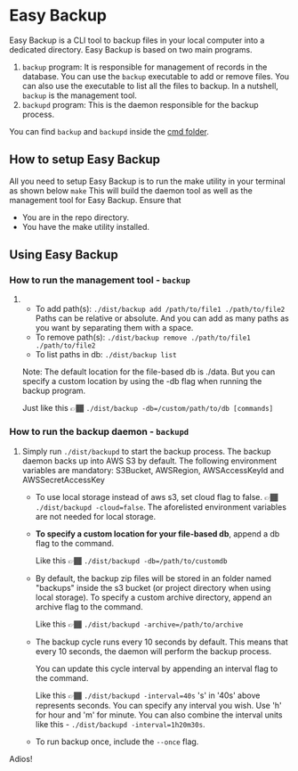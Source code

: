# Easy Backup
Easy Backup is a CLI tool to backup files in your local computer into a dedicated directory.
Easy Backup is based on two main programs.

 1. `backup` program: It is responsible for management of records in the database. You can use the `backup` executable to add or remove files. You can also use the executable to list all the files to backup. In a nutshell, `backup` is the management tool.
 2. `backupd` program: This is the daemon responsible for the backup process.

You can find `backup` and `backupd` inside the [cmd folder](https://github.com/tolopsy/easy-backup/tree/main/cmd).
 
 ## How to setup Easy Backup
 All you need to setup Easy Backup is to run the make utility in your terminal as shown below
 ``` make ```
 This will build the daemon tool as well as the management tool for Easy Backup.
 Ensure that 
 - You are in the repo directory.
 - You have the make utility installed.


## Using Easy Backup
 
 ### How to run the management tool - `backup`
 
1. - To add path(s): 
`./dist/backup add /path/to/file1 ./path/to/file2`
Paths can be relative or absolute. And you can add as many paths as you want by separating them with a space.
	- To remove path(s):
	`./dist/backup remove ./path/to/file1 ./path/to/file2`
	- To list paths in db:
	`./dist/backup list`

	Note: The default location for the file-based db is ./data. But you can specify a custom location by using the -db flag when running the backup program.

	Just like this 👉🏾
	`./dist/backup -db=/custom/path/to/db [commands]`


### How to run the backup daemon - `backupd`

1. Simply run `./dist/backupd` to start the backup process.
    The backup daemon backs up into AWS S3 by default.
    The following environment variables are mandatory: S3Bucket, AWSRegion, AWSAccessKeyId and AWSSecretAccessKey
	- To use local storage instead of aws s3, set cloud flag to false. 👉🏾 `./dist/backupd -cloud=false`. The aforelisted environment variables are not needed for local storage.

	- **To specify a custom location for your file-based db**, append a db flag to the command.
	
		Like this 👉🏾
	`./dist/backupd -db=/path/to/customdb`
	
	- By default, the backup zip files will be stored in an folder named "backups" inside the s3 bucket (or project directory when using local storage). To specify a custom archive directory, append an archive flag to the command.
	
		Like this 👉🏾
	`./dist/backupd -archive=/path/to/archive`
	
	- The backup cycle runs every 10 seconds by default. This means that every 10 seconds, the daemon will perform the backup process. 

		You can update this cycle interval by appending an interval flag to the command.
		
		Like this 👉🏾
		`./dist/backupd -interval=40s`
	's' in '40s' above represents seconds. You can specify any interval you wish. 
	Use 'h' for hour and 'm' for minute. You can also combine the interval units like this - `./dist/backupd -interval=1h20m30s`.

    - To run backup once, include the `--once` flag.

Adios!
